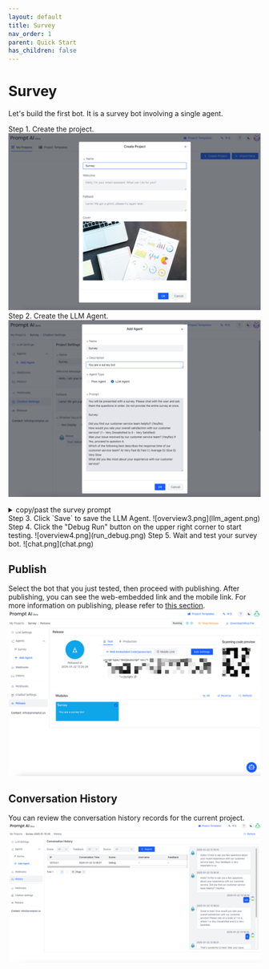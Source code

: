 ```yaml
---
layout: default
title: Survey
nav_order: 1
parent: Quick Start
has_children: false
---
```


# Survey
<!-- PromptAI提供专业的对话机器人设计体验，旨在简化构建过程，使其简单高效。我们提供直观的流图设计工具，让您轻松创建对话机器人。PromptAI包含丰富的预制功能，包括文档、网页链接、文件转换成对话内容等。我们支持简单的问答交互，简单信息的收集，以及复杂多信息的收集。您可以控制丰富的富文本回复内容，并支持Webhook调用、对话历史记录、以及发布为Web内嵌对话机器人和移动端对话机器人。此外，我们还提供预制变量设置，以帮助您快速高效地设计和部署您的对话机器人。 -->

<!-- PromptAI provides an intuitive conversation design tool for fast bot creation. It enable webhook calls, conversation history, as well as publishing as a web-embedded chatbot and a mobile chatbot. You have full control over response content. -->
<!-- ## 快速开始  -->
<!-- 以下是在云版本中创建第一个对话机器人的例子。（更多例子在[这里](/docs/examples/)可以查看） -->
Let's build the first bot. It is a survey bot involving a single agent. 
<!-- Here is an example of creating the first chatbot in the cloud version. (Local version examples or more examples can be found [here](/docs/example/)) -->

Step 1. Create the project.
![overview1.png](create_project.png)
Step 2. Create the LLM Agent. 
![create_llm_agent.png](create_llm_agent.png)
  <details>
    <summary>copy/past the survey prompt</summary>
    <pre><code> 
You will be presented with a survey. Please chat with the user and ask them the questions in order. Do not provide the entire survey at once.

Survey:

Did you find our customer service team helpful? (Yes/No)
How would you rate your overall satisfaction with our customer service? (1 - Very Dissatisfied to 5 - Very Satisfied)
Was your issue resolved by our customer service team? (Yes/No) If Yes, proceed to question 4.
Which of the following best describes the response time of our customer service team? A) Very Fast B) Fast C) Average D) Slow E) Very Slow
What did you like most about your experience with our customer service?
    </code></pre>
  </details>
Step 3. Click `Save` to save the LLM Agent.
![overview3.png](llm_agent.png)
Step 4. Click the "Debug Run" button on the upper right corner to start testing.
![overview4.png](run_debug.png)
Step 5. Wait and test your survey bot.
![chat.png](chat.png)

<!-- ## 快速发布 -->
## Publish
<!-- 选择我们刚刚测试运行好的流图，进行发布。发布之后，我们可以看见web内嵌链接，和移动端链接。更多发布相关内容请看这里。 -->
Select the bot that you just tested, then proceed with publishing. After publishing, you can see the web-embedded link and the mobile link. For more information on publishing, please refer to [this section](/docs/tutorial/release/release_project).
![overview6.png](release.png)

<!-- ## 对话历史和Dashboard -->
## Conversation History
<!-- 对话历史纪录了，当前项目的所有对话信息。 -->
You can review the conversation history records for the current project.
![chat_history.png](chat_history.png)
